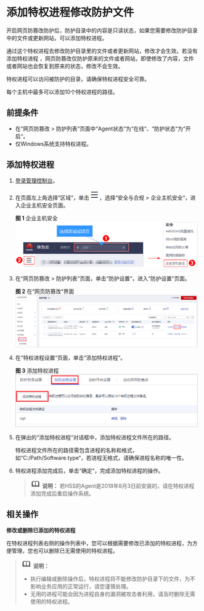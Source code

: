 # 添加特权进程修改防护文件<a name="hss_01_0098"></a>

开启网页防篡改防护后，防护目录中的内容是只读状态，如果您需要修改防护目录中的文件或更新网站，可以添加特权进程。

通过这个特权进程去修改防护目录里的文件或者更新网站，修改才会生效。若没有添加特权进程 ，网页防篡改仅防护原来的文件或者网站，即使修改了内容，文件或者网站也会恢复到原来的状态，修改不会生效。

特权进程可以访问被防护的目录，请确保特权进程安全可靠。

每个主机中最多可以添加10个特权进程的路径。

## 前提条件<a name="section2256777914731"></a>

-   在“网页防篡改  \>  防护列表“页面中“Agent状态“为“在线“、“防护状态“为“开启“。
-   仅Windows系统支持特权进程。

## 添加特权进程<a name="section1676416514319"></a>

1.  [登录管理控制台](https://console.huaweicloud.com)。
2.  在页面左上角选择“区域“，单击![](figures/icon-servicelist.png)，选择“安全与合规  \>  企业主机安全“，进入企业主机安全页面。

    **图 1**  企业主机安全<a name="hss_01_0229_fig65591238182410"></a>  
    ![](figures/企业主机安全.png "企业主机安全")

3.  在“网页防篡改  \>  防护列表“页面，单击“防护设置“，进入“防护设置“页面。

    **图 2**  在“网页防篡改“界面<a name="hss_01_0216_fig20365181613515"></a>  
    ![](figures/在网页防篡改界面.png "在网页防篡改界面")

4.  在“特权进程设置“页面，单击“添加特权进程“。

    **图 3**  添加特权进程<a name="fig169916484292"></a>  
    ![](figures/添加特权进程.png "添加特权进程")

5.  在弹出的“添加特权进程“对话框中，添加特权进程文件所在的路径。

    特权进程文件所在的路径需包含进程的名称和格式，如“C:/Path/Software.type“，若进程无格式，请确保进程名称的唯一性。

6.  特权进程添加完成后，单击“确定“，完成添加特权进程的操作。

    >![](public_sys-resources/icon-note.gif) **说明：** 
    >若HSS的Agent是2018年8月3日前安装的，请在特权进程添加完成后重启操作系统。


## 相关操作<a name="section14102713161317"></a>

**修改或删除已添加的特权进程**

在特权进程列表右侧的操作列表中，您可以根据需要修改已添加的特权进程，为方便管理，您也可以删除已无需使用的特权进程。

>![](public_sys-resources/icon-note.gif) **说明：** 
>-   执行编辑或删除操作后，特权进程将不能修改防护目录下的文件，为不影响业务应用的正常运行，请您谨慎处理。
>-   无用的进程可能会因为进程自身的漏洞被攻击者利用，请及时删除无需使用的特权进程。

